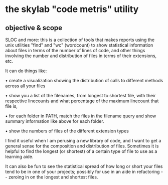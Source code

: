 # the skylab "code metris" utility

## objective & scope

SLOC and more: this is a collection of tools that makes reports using the
unix utilities
"find" and "wc" (wordcount) to show statistical information about files
in terms of the number of lines of code, and other things involving
the number and distribution of files in terms of their extensions, etc.

It can do things like:

  • create a visualization showing the distribution of calls to
    different methods across all your files

  • show you a list of the filenames, from longest to shortest file,
    with their respective linecounts and what percentage of the
    maximum linecount that file is,

  • for each folder in PATH, match the files in the filename query and
    show summary information like above for each folder.

  • show the numbers of files of the different extension types


I find it useful when I am perusing a new library of code, and I want
to get a general sense for the composition and distribution of files.
Sometimes it is helpful to find the longest (or shortest) of a certain
type of file to use as a learning aide.

It can also be fun to see the statistical spread of how long or short
your files tend to be in one of your projects; possibly for use in an
aide in refactoring -- zeroing in on the longest and shortest files.
